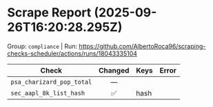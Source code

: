 # Scrape Report (2025-09-26T16:20:28.295Z)

Group: `compliance`  |  Run: https://github.com/AlbertoRoca96/scraping-checks-scheduler/actions/runs/18043335104

| Check | Changed | Keys | Error |
|---|:---:|:--|:--|
| `psa_charizard_pop_total` | — |  |  |
| `sec_aapl_8k_list_hash` | ✅ | hash |  |
